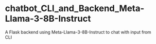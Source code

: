 # chatbot_CLI_and_Backend_Meta-Llama-3-8B-Instruct
A Flask backend using Meta-Llama-3-8B-Instruct to chat with input from CLI
